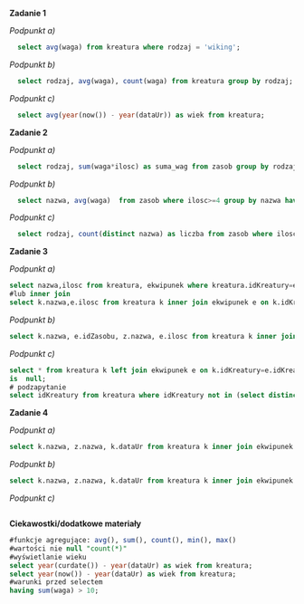 **Zadanie 1**


*Podpunkt a)*
```sql
  select avg(waga) from kreatura where rodzaj = 'wiking';
```

*Podpunkt b)*
```sql
  select rodzaj, avg(waga), count(waga) from kreatura group by rodzaj;
```

*Podpunkt c)*
```sql
  select avg(year(now()) - year(dataUr)) as wiek from kreatura;
```

**Zadanie 2**


*Podpunkt a)*
```sql
  select rodzaj, sum(waga*ilosc) as suma_wag from zasob group by rodzaj;
```

*Podpunkt b)*
```sql
  select nazwa, avg(waga)  from zasob where ilosc>=4 group by nazwa having sum(waga) > 10;
```

*Podpunkt c)*
```sql
  select rodzaj, count(distinct nazwa) as liczba from zasob where ilosc > 1 group by rodzaj having liczba > 1;
```

**Zadanie 3**


*Podpunkt a)*
```sql
select nazwa,ilosc from kreatura, ekwipunek where kreatura.idKreatury=ekwipunek.idKreatury;
#lub inner join
select k.nazwa,e.ilosc from kreatura k inner join ekwipunek e on k.idKreatury=e.idKreatury;
```

*Podpunkt b)*
```sql
select k.nazwa, e.idZasobu, z.nazwa, e.ilosc from kreatura k inner join ekwipunek e on k.idKreatury=e.idKreatury inner join zasob z on z.idZasobu=e.idZasobu;
```

*Podpunkt c)*
```sql
select * from kreatura k left join ekwipunek e on k.idKreatury=e.idKreatury where e.idEkwipunku
is  null;
# podzapytanie
select idKreatury from kreatura where idKreatury not in (select distinct idKreatury from ekwipunek where idKreatury is not null)
```

**Zadanie 4**


*Podpunkt a)*
```sql
select k.nazwa, z.nazwa, k.dataUr from kreatura k inner join ekwipunek e on k.idKreatury=e.idKreatury inner join zasob z on z.idZasobu=e.idZasobu having year(k.dataUr) = 1670 ;
```

*Podpunkt b)*
```sql
select k.nazwa, z.nazwa, k.dataUr from kreatura k inner join ekwipunek e on k.idKreatury=e.idKreatury inner join zasob z on z.idZasobu=e.idZasobu having year(k.dataUr) = 1670 ;
```

*Podpunkt c)*
```sql

```

**Ciekawostki/dodatkowe materiały**

```sql
#funkcje agregujące: avg(), sum(), count(), min(), max()
#wartości nie null "count(*)" 
#wyświetlanie wieku 
select year(curdate()) - year(dataUr) as wiek from kreatura;
select year(now()) - year(dataUr) as wiek from kreatura;
#warunki przed selectem
having sum(waga) > 10;
```
